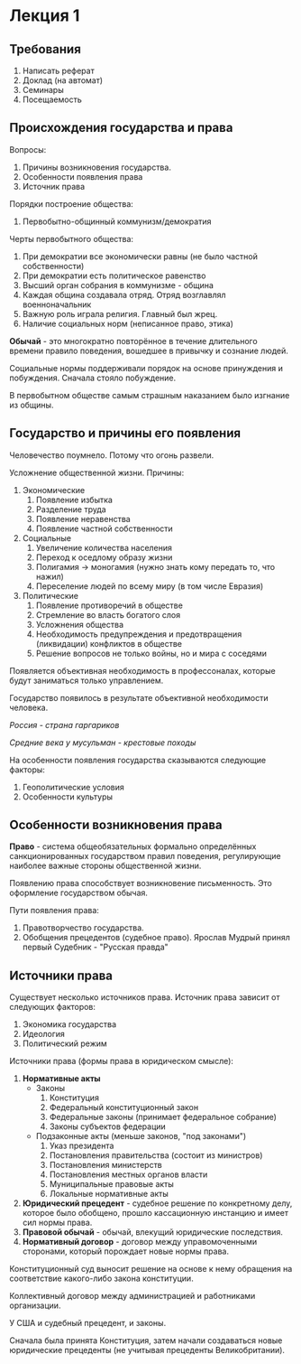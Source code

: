 # Лекция 1

## Требования

1. Написать реферат
2. Доклад (на автомат)
3. Семинары
4. Посещаемость

## Происхождения государства и права

Вопросы:

1. Причины возникновения государства.
2. Особенности появления права
3. Источник права

Порядки построение общества:

1. Первобытно-общинный коммунизм/демократия

Черты первобытного общества:

1. При демократии все экономически равны (не было частной собственности)
2. При демократии есть политическое равенство
3. Высший орган собрания в коммунизме - община
4. Каждая община создавала отряд. Отряд возглавлял военноначальник
5. Важную роль играла религия. Главный был жрец.
6. Наличие социальных норм (неписанное право, этика)

**Обычай** - это многократно повторённое в течение длительного времени правило поведения, вошедшее в привычку и сознание людей.

Социальные нормы поддерживали порядок на основе принуждения и побуждения. Сначала стояло побуждение.

В первобытном обществе самым страшным наказанием было изгнание из общины.

## Государство и причины его появления

Человечество поумнело. Потому что огонь развели.

Усложнение общественной жизни. Причины:

1. Экономические
    1. Появление избытка
    2. Разделение труда
    3. Появление неравенства
    4. Появление частной собственности
2. Социальные
    1. Увеличение количества населения
    2. Переход к оседлому образу жизни
    3. Полигамия -> моногамия (нужно знать кому передать то, что нажил)
    4. Переселение людей по всему миру (в том числе Евразия)
3. Политические
    1. Появление противоречий в обществе
    2. Стремление во власть богатого слоя
    3. Усложнения общества
    4. Необходимость предупреждения и предотвращения (ликвидации) конфликтов в обществе
    5. Решение вопросов не только войны, но и мира с соседями

Появляется объективная необходимость в профессоналах, которые будут заниматься только управлением.

Государство появилось в результате объективной необходимости человека.

*Россия - страна гаргариков*

*Средние века у мусульман - крестовые походы*

На особенности появления государства сказываются следующие факторы:

1. Геополитические условия
2. Особенности культуры

## Особенности возникновения права

**Право** - система общеобязательных формально определённых санкционированных государством правил поведения, регулирующие наиболее важные стороны общественной жизни.

Появлению права способствует возникновение письменность. Это оформление государством обычая.

Пути появления права:

1. Правотворчество государства.
2. Обобщения прецедентов (судебное право). Ярослав Мудрый принял первый Судебник - "Русская правда"

## Источники права

Существует несколько источников права. Источник права зависит от следующих факторов:

1. Экономика государства
2. Идеология
3. Политический режим

Источники права (формы права в юридическом смысле):

1. **Нормативные акты**
    * Законы
        1. Конституция
        2. Федеральный конституционный закон
        3. Федеральные законы (принимает федеральное собрание)
        4. Законы субъектов федерации
    * Подзаконные акты (меньше законов, "под законами")
        1. Указ президента
        2. Постановления правительства (состоит из министров)
        3. Постановления министерств
        4. Постановления местных органов власти
        5. Муниципальные правовые акты
        6. Локальные нормативные акты 
2. **Юридический прецедент** - судебное решение по конкретному делу, которое было обобщено, прошло кассационную инстанцию и имеет сил нормы права.
3. **Правовой обычай** - обычай, влекущий юридические последствия. 
4. **Нормативный договор** - договор между управомоченными сторонами, который порождает новые нормы права.

Конституционный суд выносит решение на основе к нему обращения на соответствие какого-либо закона конституции.

Коллективный договор между администрацией и работниками организации.

У США и судебный прецедент, и законы.

Сначала была принята Конституция, затем начали создаваться новые юридические прецеденты (не учитывая прецеденты Великобритании).